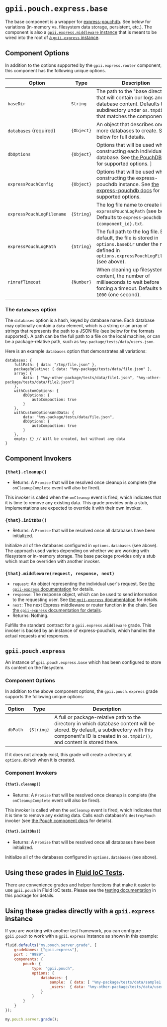 # `gpii.pouch.express.base`

The base component is a wrapper for [express-pouchdb](https://github.com/pouchdb/express-pouchdb).  See below for
variations (in-memory vs. filesystem data storage, persistent, etc.).  The component is also a
[`gpii.express.middleware` instance](https://github.com/GPII/gpii-express/blob/master/docs/middleware.md)
that is meant to be wired into the root of [a `gpii.express` instance](https://github.com/GPII/gpii-express).

## Component Options

In addition to the options supported by the `gpii.express.router` component, this component has the following unique
options.

| Option                    | Type       | Description |
| ------------------------- | ---------- | ----------- |
| `baseDir`                 | `String`   | The path to the "base directory" that will contain our logs and database content.  Defaults to a subdirectory under `os.tmpdir()` that matches the component ID. |
| `databases` (required)    | `{Object}` | An object that describes one or more databases to create.  See below for full details. |
| `dbOptions`               | `{Object}` | Options that will be used when constructing each individual database. See [the PouchDB docs](https://pouchdb.com/api.html#create_database) for supported options. ]
| `expressPouchConfig`      | `{Object}` | Options that will be used when constructing the express-pouchdb instance. See [the express-pouchdb docs](https://github.com/pouchdb/express-pouchdb#api) for supported options. |
| `expressPouchLogFilename` | `{String}` | The log file name to create in `expressPouchLogPath` (see below).  Defaults to `express-pouchdb-log-{component_id}.txt`. |
| `expressPouchLogPath`     | `{String}` | The full path to the log file.  By default, the file is stored in `options.baseDir` under the name defined in `options.expressPouchLogFilename` (see above). |
| `rimrafTimeout`           | `{Number}` | When cleaning up filesystem content, the number of milliseconds to wait before forcing a timeout.  Defaults to `1000` (one second). |

### The `databases` option

The `databases` option is a hash, keyed by database name.  Each database may optionally contain a `data` element, which
is a string or an array of strings that represents the path to a JSON file (see below for the formats supported).  A
path can be the full path to a file on the local machine, or can be a package-relative path, such as
`%my-package/tests/data/users.json`.

Here is an example `databases` option that demonstrates all variations:

```snippet
databases: {
    fullPath: { data: "/tmp/file.json" },
    packageRelative: { data: "%my-package/tests/data/file.json" },
    array: {
        data: [ "%my-other-package/tests/data/file1.json", "%my-other-package/tests/data/file2.json"]
    },
    withCustomOptions: {
        dbOptions: {
            autoCompaction: true
        }
    },
    withCustomOptionsAndData: {
        data: "%my-package/tests/data/file.json",
        dbOptions: {
            autoCompaction: true
        }
    },
    empty: {} // Will be created, but without any data
}
```

## Component Invokers

### `{that}.cleanup()`

* Returns: A `Promise` that will be resolved once cleanup is complete (the `onCleanupComplete` event will also be
  fired).

This invoker is called when the `onCleanup` event is fired, which indicates that it is time to remove any existing
data.  This grade provides only a stub, implementations are expected to override it with their own invoker.

### `{that}.initDbs()`

* Returns: A `Promise` that will be resolved once all databases have been initialized.

Initialize all of the databases configured in `options.databases` (see above).  The approach used varies depending on
whether we are working with filesystem or in-memory storage.  The base package provides only a stub which must be
overriden with another invoker.

### `{that}.middleware(request, response, next)`

* `request`: An object representing the individual user's request.  See [the `gpii-express`
  documentation](https://github.com/GPII/gpii-express/blob/master/docs/express.md#the-express-request-object) for
  details.
* `response`: The response object, which can be used to send information to the requesting user.  See [the
  `gpii-express`
  documentation](https://github.com/GPII/gpii-express/blob/master/docs/express.md#the-express-response-object) for
  details.
* `next`: The next Express middleware or router function in the chain.  See [the `gpii-express` documentation for
  details](https://github.com/GPII/gpii-express/blob/master/docs/middleware.md#what-is-middleware).
* Returns: Nothing.

Fulfills the standard contract for a `gpii.express.middleware` grade.  This invoker is backed by an instance of
express-pouchdb, which handles the actual requests and responses.

## `gpii.pouch.express`

An instance of `gpii.pouch.express.base` which has been configured to store its content on the filesystem.

### Component Options

In addition to the above component options, the `gpii.pouch.express` grade supports the following unique options:

| Option                   | Type       | Description |
| ------------------------ | ---------- | ----------- |
| `dbPath`  | `{String}` | A full or package-relative path to the directory in which database content will be stored.  By default, a subdirectory with this component's ID is created in `os.tmpDir()`, and content is stored there. |

If it does not already exist, this grade will create a directory at `options.dbPath` when it is created.

### Component Invokers

#### `{that}.cleanup()`

* Returns: A `Promise` that will be resolved once cleanup is complete (the `onCleanupComplete` event will also be
  fired).

This invoker is called when the `onCleanup` event is fired, which indicates that it is time to remove any existing
data. Calls each database's `destroyPouch` invoker (see [the Pouch component docs](pouchdb.md) for details).

#### `{that}.initDbs()`

* Returns: A `Promise` that will be resolved once all databases have been initialized.

Initialize all of the databases configured in `options.databases` (see above).

## Using these grades in [Fluid IoC Tests](http://docs.fluidproject.org/infusion/development/IoCTestingFramework.html).

There are convenience grades and helper functions that make it easier to use `gpii.pouch` in Fluid IoC tests.  Please
see the [testing documentation](tests.md) in this package for details.

## Using these grades directly with a `gpii.express` instance

If you are working with another test framework, you can configure `gpii.pouch` to work with a `gpii.express` instance
as shown in this example:

```javascript
fluid.defaults("my.pouch.server.grade", {
    gradeNames: ["gpii.express"],
    port : "9989",
    components: {
        pouch: {
            type: "gpii.pouch",
            options: {
                databases: {
                    sample:  { data: [ "%my-package/tests/data/sample1.json", "%my-package/tests/data/sample2.json"] },
                    _users:  { data: "%my-other-package/tests/data/users.json"}
                }
            }
        }
    }
});

my.pouch.server.grade();
```
